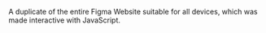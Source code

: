 A duplicate of the entire Figma Website suitable for all devices, which was made interactive with JavaScript.
